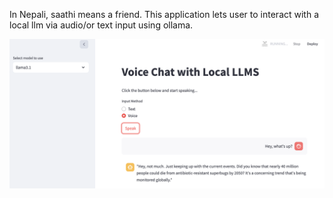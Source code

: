 In Nepali, saathi means a friend. This application lets user to interact with a local llm via audio/or text input using ollama.

![Screenshot](./assets/screenshot.png)
